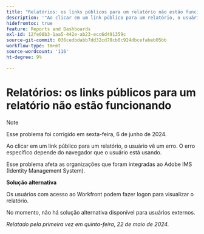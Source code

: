 ```yaml
---
title: "Relatórios: os links públicos para um relatório não estão funcionando"
description: '"Ao clicar em um link público para um relatório, o usuário vê um erro. O erro específico depende do navegador que o usuário está usando. ”'
hidefromtoc: true
feature: Reports and Dashboards
exl-id: 12fe08b3-1aa5-442e-ab23-ecc6d491359c
source-git-commit: 036cedbdabb7dd32cd78cb0c924dbcefabeb05bb
workflow-type: tm+mt
source-wordcount: '116'
ht-degree: 9%

---
```


# Relatórios: os links públicos para um relatório não estão funcionando

>[!NOTE]
>
>Esse problema foi corrigido em sexta-feira, 6 de junho de 2024.

Ao clicar em um link público para um relatório, o usuário vê um erro. O erro específico depende do navegador que o usuário está usando.

Esse problema afeta as organizações que foram integradas ao Adobe IMS (Identity Management System).

**Solução alternativa**

Os usuários com acesso ao Workfront podem fazer logon para visualizar o relatório.

No momento, não há solução alternativa disponível para usuários externos.

_Relatado pela primeira vez em quinta-feira, 22 de maio de 2024._
